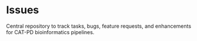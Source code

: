 # Issues
Central repository to track tasks, bugs, feature requests, and enhancements for CAT-PD bioinformatics pipelines.
